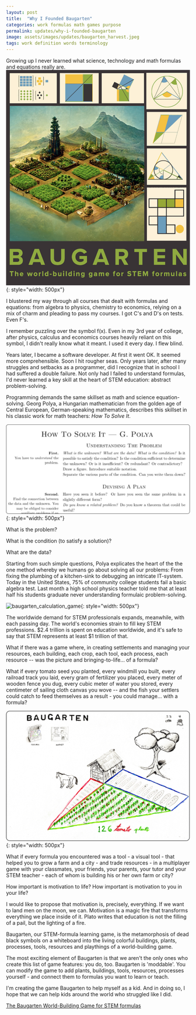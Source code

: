 ```yaml
---
layout: post
title:  "Why I Founded Baugarten"
categories: work formulas math games purpose 
permalink: updates/why-i-founded-baugarten
image: assets/images/updates/baugarten_harvest.jpeg
tags: work definition words terminology
---
```

Growing up I never learned what science, technology and math formulas and equations really are.
![baugarten_game_field](/assets/images/baugarten_key.jpeg){: style="width: 500px"}

I blustered my way through all courses that dealt with formulas and equations: from algebra to physics, chemistry to economics, relying on a mix of charm and pleading to pass my courses. I got C's and D's on tests. Even F's.


I remember puzzling over the symbol f(x). Even in my 3rd year of college, after physics, calculus and economics courses heavily reliant on this symbol, I didn't really know what it meant. I used it every day. I flew blind.

Years later, I became a software developer. At first it went OK. It seemed more comprehensible. Soon I hit rougher seas. Only years later, after many struggles and setbacks as a programmer, did I recognize that in school I had suffered a double failure. Not only had I failed to understand formulas, I'd never learned a key skill at the heart of STEM education: abstract problem-solving. 

Programming demands the same skillset as math and science equation-solving. Georg Polya, a Hungarian mathematician from the golden age of Central European, German-speaking mathematics, describes this skillset in his classic work for math teachers: *How To Solve It*.

![georg_polya](/assets/images/updates/georg_polya.png){: style="width: 500px"}

What is the problem?

What is the condition (to satisfy a solution)?

What are the data?

Starting from such simple questions, Polya explicates the heart of the the one method whereby we humans go about solving all our problems: From fixing the plumbing of a kitchen-sink to debugging an intricate IT-system. Today in the United States, 75% of community college students fail a basic algebra test. Last month a high school physics teacher told me that at least half his students graduate never understanding formulaic problem-solving. 

![baugarten_calculation_game](/assets/images/updates/baugarten_calculation.png){:  style="width: 500px"}

The worldwide demand for STEM professionals expands, meanwhile, with each passing day. The world's economies strain to fill key STEM professions. $2.4 trillion is spent on education worldwide, and it's safe to say that STEM represents at least $1 trillion of that. 

What if there was a game where, in creating settlements and managing your resources, each building, each crop, each tool, each process, each resource -- was the picture and bringing-to-life... of a formula?

What if every tomato seed you planted, every windmill you built, every railroad track you laid, every gram of fertilizer you placed, every meter of wooden fence you dug, every cubic meter of water you stored, every centimeter of sailing cloth canvas you wove -- and the fish your settlers could catch to feed themselves as a result - you could manage... with a formula? 

![baugarten_harvest_game](/assets/images/updates/baugarten_harvest.jpeg){:  style="width: 500px"}

What if every formula you encountered was a tool - a visual tool - that helped you to grow a farm and a city - and trade resources - in a multiplayer game with your classmates, your friends, your parents, your tutor and your STEM teacher - each of whom is building his or her own farm or city?

How important is motivation to life? How important is motivation to you in your life?

I would like to propose that motivation is, precisely, everything. If we want to land men on the moon, we can. Motivation is a magic fire that transforms everything we place inside of it. Plato writes that education is not the filling of a pail, but the lighting of a fire.

Baugarten, our STEM-formula learning game, is the metamorphosis of dead black symbols on a whiteboard into the living colorful buildings, plants, processes, tools, resources and playthings of a world-building game.

The most exciting element of Baugarten is that we aren't the only ones who create this list of game features: you do, too. Baugarten is 'moddable'. You can modify the game to add plants, buildings, tools, resources, processes yourself - and connect them to formulas you want to learn or teach. 

I'm creating the game Baugarten to help myself as a kid. And in doing so, I hope that we can help kids around the world who struggled like I did.

[The Baugarten World-Building Game for STEM formulas](https://www.baugarten.app)

